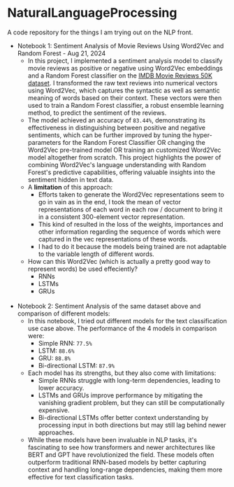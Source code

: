 # NaturalLanguageProcessing
A code repository for the things I am trying out on the NLP front.

- Notebook 1: Sentiment Analysis of Movie Reviews Using Word2Vec and Random Forest - Aug 21, 2024 <br>
  - In this project, I implemented a sentiment analysis model to classify movie reviews as positive or negative using Word2Vec embeddings and a Random Forest classifier on the [IMDB Movie Reviews 50K dataset](https://www.kaggle.com/datasets/lakshmi25npathi/imdb-dataset-of-50k-movie-reviews). I transformed the raw text reviews into numerical vectors using Word2Vec, which captures the syntactic as well as semantic meaning of words based on their context. These vectors were then used to train a Random Forest classifier, a robust ensemble learning method, to predict the sentiment of the reviews.
  - The model achieved an accuracy of `83.44%`, demonstrating its effectiveness in distinguishing between positive and negative sentiments, which can be further improved by tuning the hyper-parameters for the Random Forest Classifier OR changing the Word2Vec pre-trained model OR training an customized Word2Vec model altogether from scratch. This project highlights the power of combining Word2Vec's language understanding with Random Forest's predictive capabilities, offering valuable insights into the sentiment hidden in text data.
  - A **limitation** of this approach:
    - Efforts taken to generate the Word2Vec representations seem to go in vain as in the end, I took the mean of vector representations of each word in each row / document to bring it in a consistent 300-element vector representation.
    - This kind of resulted in the loss of the weights, importances and other information regarding the sequence of words which were captured in the vec representations of these words.
    - I had to do it because the models being trained are not adaptable to the variable length of different words.
  - How can this Word2Vec (which is actually a pretty good way to represent words) be used effeciently?
    - RNNs
    - LSTMs
    - GRUs <br><br>
- Notebook 2: Sentiment Analysis of the same dataset above and comparison of different models:
  - In this notebook, I tried out different models for the text classification use case above. The performance of the 4 models in comparison were:
    - Simple RNN: `77.5%`
    - LSTM: `88.6%`
    - GRU: `88.8%`
    - Bi-directional LSTM: `87.9%`
  - Each model has its strengths, but they also come with limitations:
    - Simple RNNs struggle with long-term dependencies, leading to lower accuracy.
    - LSTMs and GRUs improve performance by mitigating the vanishing gradient problem, but they can still be computationally expensive.
    - Bi-directional LSTMs offer better context understanding by processing input in both directions but may still lag behind newer approaches.
  - While these models have been invaluable in NLP tasks, it's fascinating to see how transformers and newer architectures like BERT and GPT have revolutionized the field. These models often outperform traditional RNN-based models by better capturing context and handling long-range dependencies, making them more effective for text classification tasks.

